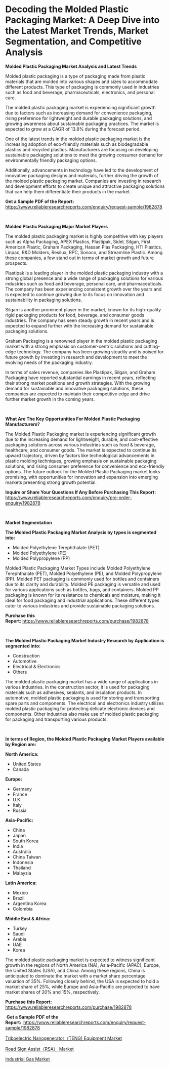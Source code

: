 <p><h1>Decoding the Molded Plastic Packaging Market: A Deep Dive into the Latest Market Trends, Market Segmentation, and Competitive Analysis</h1></p><p><strong>Molded Plastic Packaging Market Analysis and Latest Trends</strong></p>
<p><p>Molded plastic packaging is a type of packaging made from plastic materials that are molded into various shapes and sizes to accommodate different products. This type of packaging is commonly used in industries such as food and beverage, pharmaceuticals, electronics, and personal care.</p><p>The molded plastic packaging market is experiencing significant growth due to factors such as increasing demand for convenience packaging, rising preference for lightweight and durable packaging solutions, and growing awareness about sustainable packaging practices. The market is expected to grow at a CAGR of 13.8% during the forecast period.</p><p>One of the latest trends in the molded plastic packaging market is the increasing adoption of eco-friendly materials such as biodegradable plastics and recycled plastics. Manufacturers are focusing on developing sustainable packaging solutions to meet the growing consumer demand for environmentally friendly packaging options.</p><p>Additionally, advancements in technology have led to the development of innovative packaging designs and materials, further driving the growth of the molded plastic packaging market. Companies are investing in research and development efforts to create unique and attractive packaging solutions that can help them differentiate their products in the market.</p></p>
<p><strong>Get a Sample PDF of the Report:&nbsp;</strong> <a href="https://www.reliableresearchreports.com/enquiry/request-sample/1982878">https://www.reliableresearchreports.com/enquiry/request-sample/1982878</a></p>
<p>&nbsp;</p>
<p><strong>Molded Plastic Packaging Major Market Players</strong></p>
<p><p>The molded plastic packaging market is highly competitive with key players such as Alpha Packaging, APEX Plastics, Plastipak, Sidel, Silgan, First American Plastic, Graham Packaging, Hassan Plas Packaging, HTI Plastics, Linpac, R&D Molders, Resilux, RPC, Sonoco, and Streamline Plastic. Among these companies, a few stand out in terms of market growth and future prospects.</p><p>Plastipak is a leading player in the molded plastic packaging industry with a strong global presence and a wide range of packaging solutions for various industries such as food and beverage, personal care, and pharmaceuticals. The company has been experiencing consistent growth over the years and is expected to continue growing due to its focus on innovation and sustainability in packaging solutions.</p><p>Silgan is another prominent player in the market, known for its high-quality rigid packaging products for food, beverage, and consumer goods industries. The company has seen steady growth in recent years and is expected to expand further with the increasing demand for sustainable packaging solutions.</p><p>Graham Packaging is a renowned player in the molded plastic packaging market with a strong emphasis on customer-centric solutions and cutting-edge technology. The company has been growing steadily and is poised for future growth by investing in research and development to meet the evolving needs of the packaging industry.</p><p>In terms of sales revenue, companies like Plastipak, Silgan, and Graham Packaging have reported substantial earnings in recent years, reflecting their strong market positions and growth strategies. With the growing demand for sustainable and innovative packaging solutions, these companies are expected to maintain their competitive edge and drive further market growth in the coming years.</p></p>
<p>&nbsp;</p>
<p><strong>What Are The Key Opportunities For Molded Plastic Packaging Manufacturers?</strong></p>
<p><p>The Molded Plastic Packaging market is experiencing significant growth due to the increasing demand for lightweight, durable, and cost-effective packaging solutions across various industries such as food & beverage, healthcare, and consumer goods. The market is expected to continue its upward trajectory, driven by factors like technological advancements in plastic molding techniques, growing emphasis on sustainable packaging solutions, and rising consumer preference for convenience and eco-friendly options. The future outlook for the Molded Plastic Packaging market looks promising, with opportunities for innovation and expansion into emerging markets presenting strong growth potential.</p></p>
<p><strong>Inquire or Share Your Questions If Any Before Purchasing This Report:</strong> <a href="https://www.reliableresearchreports.com/enquiry/pre-order-enquiry/1982878">https://www.reliableresearchreports.com/enquiry/pre-order-enquiry/1982878</a></p>
<p>&nbsp;</p>
<p><strong>Market Segmentation</strong></p>
<p><strong>The Molded Plastic Packaging Market Analysis by types is segmented into:</strong></p>
<p><ul><li>Molded Polyethylene Terephthalate (PET)</li><li>Molded Polyethylene (PE)</li><li>Molded Polypropylene (PP)</li></ul></p>
<p><p>Molded Plastic Packaging Market Types include Molded Polyethylene Terephthalate (PET), Molded Polyethylene (PE), and Molded Polypropylene (PP). Molded PET packaging is commonly used for bottles and containers due to its clarity and durability. Molded PE packaging is versatile and used for various applications such as bottles, bags, and containers. Molded PP packaging is known for its resistance to chemicals and moisture, making it ideal for food packaging and industrial applications. These different types cater to various industries and provide sustainable packaging solutions.</p></p>
<p><strong>Purchase this Report:&nbsp;</strong><a href="https://www.reliableresearchreports.com/purchase/1982878">https://www.reliableresearchreports.com/purchase/1982878</a></p>
<p>&nbsp;</p>
<p><strong>The Molded Plastic Packaging Market Industry Research by Application is segmented into:</strong></p>
<p><ul><li>Construction</li><li>Automotive</li><li>Electrical & Electronics</li><li>Others</li></ul></p>
<p><p>The molded plastic packaging market has a wide range of applications in various industries. In the construction sector, it is used for packaging materials such as adhesives, sealants, and insulation products. In automotive, molded plastic packaging is used for storing and transporting spare parts and components. The electrical and electronics industry utilizes molded plastic packaging for protecting delicate electronic devices and components. Other industries also make use of molded plastic packaging for packaging and transporting various products.</p></p>
<p>&nbsp;</p>
<p><strong>In terms of Region, the Molded Plastic Packaging Market Players available by Region are:</strong></p>
<p>
    <p> <strong> North America: </strong>
        <ul>
            <li>United States</li>
            <li>Canada</li>
        </ul>
        </p> 
    <p> <strong> Europe: </strong>
        <ul>
            <li>Germany</li>
            <li>France</li>
            <li>U.K.</li>
            <li>Italy</li>
            <li>Russia</li>
        </ul>
        </p> 
    <p> <strong> Asia-Pacific: </strong>
        <ul>
            <li>China</li>
            <li>Japan</li>
            <li>South Korea</li>
            <li>India</li>
            <li>Australia</li>
            <li>China Taiwan</li>
            <li>Indonesia</li>
            <li>Thailand</li>
            <li>Malaysia</li>
        </ul>
        </p> 
    <p> <strong> Latin America: </strong>
        <ul>
            <li>Mexico</li>
            <li>Brazil</li>
            <li>Argentina Korea</li>
            <li>Colombia</li>
        </ul>
        </p> 
    <p> <strong> Middle East & Africa: </strong>
        <ul>
            <li>Turkey</li>
            <li>Saudi</li>
            <li>Arabia</li>
            <li>UAE</li>
            <li>Korea</li>
        </ul>
    </p>
    </p>
<p><p>The molded plastic packaging market is expected to witness significant growth in the regions of North America (NA), Asia-Pacific (APAC), Europe, the United States (USA), and China. Among these regions, China is anticipated to dominate the market with a market share percentage valuation of 35%. Following closely behind, the USA is expected to hold a market share of 25%, while Europe and Asia-Pacific are projected to have market shares of 20% and 15%, respectively.</p></p>
<p><strong>Purchase this Report: </strong><a href="https://www.reliableresearchreports.com/purchase/1982878">https://www.reliableresearchreports.com/purchase/1982878</a></p>
<p>&nbsp;<strong>Get a Sample PDF of the Report:&nbsp;&nbsp;</strong><a href="https://www.reliableresearchreports.com/enquiry/request-sample/1982878">https://www.reliableresearchreports.com/enquiry/request-sample/1982878</a></p>
<p><strong></strong></p>
<p><p><a href="https://cute-banjo-8ca.notion.site/Triboelectric-Nanogenerator-TENG-Equipment-Market-Size-Global-Industry-Overview-Market-Segmentati-f897fe1bdf03468eb34922a841078ac4">Triboelectric Nanogenerator（TENG) Equipment Market</a></p><p><a href="https://unruly-ladybug-44b.notion.site/Road-Sign-Assist-RSA-Market-Research-Report-Provides-thorough-Industry-Overview-which-offers-an-In-ca70d407170d4e029f8b7fc30f6d1906">Road Sign Assist（RSA） Market</a></p><p><a href="https://github.com/lataunyatinikmelvin59ilbd0dv/Market-Research-Report-List-1/blob/main/industrial-gas-market.md">Industrial Gas Market</a></p></p>
